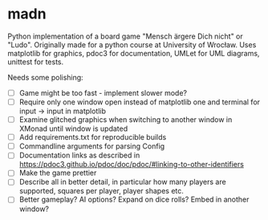 # madn
Python implementation of a board game "Mensch ärgere Dich nicht" or "Ludo".
Originally made for a python course at University of Wrocław.
Uses matplotlib for graphics, pdoc3 for documentation, UMLet for UML diagrams, unittest for tests.

Needs some polishing:
- [ ] Game might be too fast - implement slower mode?
- [ ] Require only one window open instead of matplotlib one and terminal for input -> input in matplotlib
- [ ] Examine glitched graphics when switching to another window in XMonad until window is updated
- [ ] Add requirements.txt for reproducible builds
- [ ] Commandline arguments for parsing Config
- [ ] Documentation links as described in https://pdoc3.github.io/pdoc/doc/pdoc/#linking-to-other-identifiers
- [ ] Make the game prettier
- [ ] Describe all in better detail, in particular how many players are supported, squares per player, player shapes etc.
- [ ] Better gameplay? AI options? Expand on dice rolls? Embed in another window?
